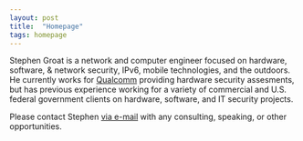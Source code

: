 ```yaml
---
layout: post
title:  "Homepage"
tags: homepage
---
```


Stephen Groat is a network and computer engineer focused on hardware, software, & network security, IPv6, mobile technologies, and the outdoors. He currently works for [Qualcomm](http://www.qualcomm.com) providing hardware security assesments, but has previous experience working for a variety of commercial and U.S. federal government clients on hardware, software, and IT security projects.

Please contact Stephen [via e-mail](mailto:stephen@egroat.com) with any consulting, speaking, or other opportunities.
